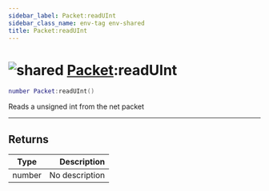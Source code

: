 ```yaml
---
sidebar_label: Packet:readUInt
sidebar_class_name: env-tag env-shared
title: Packet:readUInt
---
```


# <img src='/img/wiki/shared.png' alt='shared' classname='env-tag' /> [Packet](../packet/README.md):readUInt

```lua
number Packet:readUInt()
```

Reads a unsigned int from the net packet<br/>

-----------------
## Returns

| Type   | Description |
| ------ | ----------: |
| number | No description |
